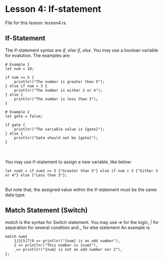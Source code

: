 # Lesson 4: If-statement
File for this lesson: <i>lesson4.rs</i>. 

## If-Statement
The if-statement syntax are <i>if</i>, <i>else if</i>, <i>else</i>. You may use a boolean variable for evalution. The examples are:

```
# Example 1
let num = 10;

if num >= 5 {
	println!("The number is greater than 5");
} else if num > 3 {
	println!("The number is either 3 or 4");
} else {
	println!("The number is less than 3");
}

# Example 2
let gate = false;

if gate {
	println!("The variable value is {gate}");
} else {
	println!("Gate should not be {gate}");
}
```

<br><br>
You may use if-statement to assign a new variable, like below:

```
let num2 = if num1 >= 5 {"Greater than 5"} else if num > 3 {"Either 3 or 4"} else {"Less than 3"};
```

<br>
But note that, the assigned value within the if-statement must be the same data type.

## Match Statement (Switch)
<i>match</i> is the syntax for Switch statement. You may use <i>=></i> for the logic, <i>\|</i> for separation for several condition and <i>\_</i> for else statement An example is:

```
match num{
	1|3|5|7|9 => println!("{num} is an odd number"),
	2 => println!("This number is {num}"),
	_=> println!("{num} is not an odd number nor 2"),
};
```
